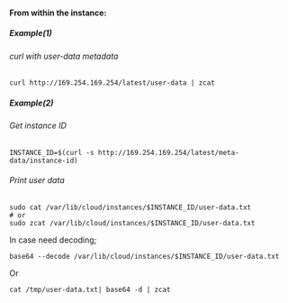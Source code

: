#### From within the instance:

##### Example(1) 
###### curl with user-data metadata 
```
curl http://169.254.169.254/latest/user-data | zcat
```

##### Example(2) 
###### Get instance ID
```
INSTANCE_ID=$(curl -s http://169.254.169.254/latest/meta-data/instance-id)
```

###### Print user data 
```
sudo cat /var/lib/cloud/instances/$INSTANCE_ID/user-data.txt
# or 
sudo zcat /var/lib/cloud/instances/$INSTANCE_ID/user-data.txt
```

In case need decoding;
```
base64 --decode /var/lib/cloud/instances/$INSTANCE_ID/user-data.txt
```

Or 
```
cat /tmp/user-data.txt| base64 -d | zcat
```

